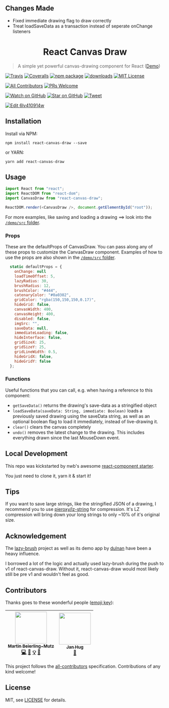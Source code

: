 ## Changes Made
<ul>
  <li>Fixed immediate drawing flag to draw correctly</li>
  <li>Treat loadSaveData as a transaction instead of seperate onChange listeners</li>
</ul>

<div align="center">
<h1>React Canvas Draw</h1>
</div>

> A simple yet powerful canvas-drawing component for React ([Demo](https://embiem.github.io/react-canvas-draw/))

[![Travis][build-badge]][build] [![Coveralls][coveralls-badge]][coveralls] [![npm package][npm-badge]][npm] [![downloads][downloads-badge]][npmtrends] [![MIT License][license-badge]][license]

[![All Contributors](https://img.shields.io/badge/all_contributors-2-orange.svg?style=flat-square)](#contributors) [![PRs Welcome][prs-badge]][prs]

[![Watch on GitHub][github-watch-badge]][github-watch] [![Star on GitHub][github-star-badge]][github-star] [![Tweet][twitter-badge]][twitter]

[![Edit 6lv410914w](https://codesandbox.io/static/img/play-codesandbox.svg)](https://codesandbox.io/s/6lv410914w)

## Installation

Install via NPM:

```
npm install react-canvas-draw --save
```

or YARN:

```
yarn add react-canvas-draw
```

## Usage

```javascript
import React from "react";
import ReactDOM from "react-dom";
import CanvasDraw from "react-canvas-draw";

ReactDOM.render(<CanvasDraw />, document.getElementById("root"));
```

For more examples, like saving and loading a drawing ==> look into the [`/demo/src` folder](https://github.com/embiem/react-canvas-draw/tree/master/demo/src).

### Props

These are the defaultProps of CanvasDraw. You can pass along any of these props to customize the CanvasDraw component. Examples of how to use the props are also shown in the [`/demo/src` folder](https://github.com/embiem/react-canvas-draw/tree/master/demo/src).

```javascript
  static defaultProps = {
    onChange: null
    loadTimeOffset: 5,
    lazyRadius: 30,
    brushRadius: 12,
    brushColor: "#444",
    catenaryColor: "#0a0302",
    gridColor: "rgba(150,150,150,0.17)",
    hideGrid: false,
    canvasWidth: 400,
    canvasHeight: 400,
    disabled: false,
    imgSrc: "",
    saveData: null,
    immediateLoading: false,
    hideInterface: false,
    gridSizeX: 25,
    gridSizeY: 25,
    gridLineWidth: 0.5,
    hideGridX: false,
    hideGridY: false
  };
```

### Functions

Useful functions that you can call, e.g. when having a reference to this component:

- `getSaveData()` returns the drawing's save-data as a stringified object
- `loadSaveData(saveData: String, immediate: Boolean)` loads a previously saved drawing using the saveData string, as well as an optional boolean flag to load it immediately, instead of live-drawing it.
- `clear()` clears the canvas completely
- `undo()` removes the latest change to the drawing. This includes everything drawn since the last MouseDown event.

## Local Development

This repo was kickstarted by nwb's awesome [react-component starter](https://github.com/insin/nwb/blob/master/docs/guides/ReactComponents.md#developing-react-components-and-libraries-with-nwb).

You just need to clone it, yarn it & start it!

## Tips

If you want to save large strings, like the stringified JSON of a drawing, I recommend you to use [pieroxy/lz-string](https://github.com/pieroxy/lz-string) for compression. It's LZ compression will bring down your long strings to only ~10% of it's original size.

## Acknowledgement

The [lazy-brush](https://github.com/dulnan/lazy-brush) project as well as its demo app by [dulnan](https://github.com/dulnan) have been a heavy influence.

I borrowed a lot of the logic and actually used lazy-brush during the push to v1 of react-canvas-draw. Without it, react-canvas-draw would most likely still be pre v1 and wouldn't feel as good.

## Contributors

Thanks goes to these wonderful people ([emoji key](https://github.com/kentcdodds/all-contributors#emoji-key)):

<!-- ALL-CONTRIBUTORS-LIST:START - Do not remove or modify this section -->
<!-- prettier-ignore -->
| [<img src="https://avatars3.githubusercontent.com/u/3866457?v=4" width="100px;"/><br /><sub><b>Martin Beierling-Mutz</b></sub>](https://embiem.me)<br />[💻](https://github.com/embiem/react-canvas-draw/commits?author=embiem "Code") [📖](https://github.com/embiem/react-canvas-draw/commits?author=embiem "Documentation") [💡](#example-embiem "Examples") [🤔](#ideas-embiem "Ideas, Planning, & Feedback") | [<img src="https://avatars0.githubusercontent.com/u/4155003?v=4" width="100px;"/><br /><sub><b>Jan Hug</b></sub>](http://www.janhug.info)<br />[🤔](#ideas-dulnan "Ideas, Planning, & Feedback") |
| :---: | :---: |

<!-- ALL-CONTRIBUTORS-LIST:END -->

This project follows the [all-contributors](https://github.com/kentcdodds/all-contributors) specification. Contributions of any kind welcome!

## License

MIT, see [LICENSE](https://github.com/embiem/react-canvas-draw/blob/master/LICENSE) for details.

[build-badge]: https://img.shields.io/travis/embiem/react-canvas-draw/master.png?style=flat-square
[build]: https://travis-ci.org/embiem/react-canvas-draw
[npm-badge]: https://img.shields.io/npm/v/react-canvas-draw.png?style=flat-square
[npm]: https://www.npmjs.org/package/react-canvas-draw
[coveralls-badge]: https://img.shields.io/coveralls/embiem/react-canvas-draw/master.png?style=flat-square
[coveralls]: https://coveralls.io/github/embiem/react-canvas-draw
[npm]: https://www.npmjs.com/
[node]: https://nodejs.org
[downloads-badge]: https://img.shields.io/npm/dm/react-canvas-draw.svg?style=flat-square
[npmtrends]: http://www.npmtrends.com/react-canvas-draw
[license-badge]: https://img.shields.io/npm/l/react-canvas-draw.svg?style=flat-square
[license]: https://github.com/embiem/react-canvas-draw/blob/master/LICENSE
[prs-badge]: https://img.shields.io/badge/PRs-welcome-brightgreen.svg?style=flat-square
[prs]: http://makeapullrequest.com
[github-watch-badge]: https://img.shields.io/github/watchers/embiem/react-canvas-draw.svg?style=social
[github-watch]: https://github.com/embiem/react-canvas-draw/watchers
[github-star-badge]: https://img.shields.io/github/stars/embiem/react-canvas-draw.svg?style=social
[github-star]: https://github.com/embiem/react-canvas-draw/stargazers
[twitter]: https://twitter.com/intent/tweet?text=Check%20out%20react-canvas-draw%20by%20%40em_bi_em%20https%3A%2F%2Fgithub.com%2Fembiem%2Freact-canvas-draw%20%F0%9F%91%8D
[twitter-badge]: https://img.shields.io/twitter/url/https/github.com/embiem/react-canvas-draw.svg?style=social
